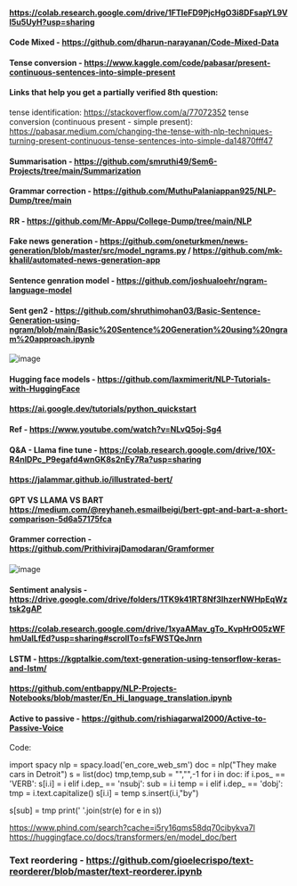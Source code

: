 #### https://colab.research.google.com/drive/1FTIeFD9PjcHgO3i8DFsapYL9Vl5u5UyH?usp=sharing
#### Code Mixed - https://github.com/dharun-narayanan/Code-Mixed-Data
#### Tense conversion - https://www.kaggle.com/code/pabasar/present-continuous-sentences-into-simple-present
#### Links that help you get a partially verified 8th question:
tense identification: https://stackoverflow.com/a/77072352
tense conversion (continuous present - simple present): https://pabasar.medium.com/changing-the-tense-with-nlp-techniques-turning-present-continuous-tense-sentences-into-simple-da14870fff47
#### Summarisation - https://github.com/smruthi49/Sem6-Projects/tree/main/Summarization
#### Grammar correction - https://github.com/MuthuPalaniappan925/NLP-Dump/tree/main
#### RR - https://github.com/Mr-Appu/College-Dump/tree/main/NLP
#### Fake news generation - https://github.com/oneturkmen/news-generation/blob/master/src/model_ngrams.py / https://github.com/mk-khalil/automated-news-generation-app
#### Sentence genration model - https://github.com/joshualoehr/ngram-language-model
#### Sent gen2 - https://github.com/shruthimohan03/Basic-Sentence-Generation-using-ngram/blob/main/Basic%20Sentence%20Generation%20using%20ngram%20approach.ipynb
![image](https://github.com/KeerthanaG23/Natural-Language-Processing-Ref/assets/116378322/1d22c432-de6a-44ca-ba6d-6f6408d3b8df)
#### Hugging face models -  https://github.com/laxmimerit/NLP-Tutorials-with-HuggingFace
#### https://ai.google.dev/tutorials/python_quickstart
#### Ref -  https://www.youtube.com/watch?v=NLvQ5oj-Sg4
#### Q&A - Llama fine tune - https://colab.research.google.com/drive/10X-R4nIDPc_P9egafd4wnGK8s2nEy7Ra?usp=sharing
#### https://jalammar.github.io/illustrated-bert/
#### GPT VS LLAMA VS BART https://medium.com/@reyhaneh.esmailbeigi/bert-gpt-and-bart-a-short-comparison-5d6a57175fca 
#### Grammer correction - https://github.com/PrithivirajDamodaran/Gramformer
#### 
![image](https://github.com/KeerthanaG23/Natural-Language-Processing-Ref/assets/116378322/3acadb3b-c4b4-4538-a28d-0b46a1cd47fb)
#### Sentiment analysis -  https://drive.google.com/drive/folders/1TK9k41RT8Nf3IhzerNWHpEqWztsk2gAP
#### https://colab.research.google.com/drive/1xyaAMav_gTo_KvpHrO05zWFhmUaILfEd?usp=sharing#scrollTo=fsFWSTQeJnrn

#### LSTM - https://kgptalkie.com/text-generation-using-tensorflow-keras-and-lstm/
#### https://github.com/entbappy/NLP-Projects-Notebooks/blob/master/En_Hi_language_translation.ipynb
#### Active to passive - https://github.com/rishiagarwal2000/Active-to-Passive-Voice
Code:

import spacy
nlp = spacy.load('en_core_web_sm')
doc = nlp("They make cars in Detroit")
s = list(doc)
tmp,temp,sub = "","",-1
for i in doc:
    if i.pos_ == 'VERB':
        s[i.i] = i
    elif i.dep_ == 'nsubj':
        sub = i.i
        temp = i
    elif i.dep_ == 'dobj':
        tmp = i.text.capitalize()
        s[i.i] = temp
        s.insert(i.i,"by")

s[sub] = tmp
print(' '.join(str(e) for e in s))

https://www.phind.com/search?cache=i5ry16qms58dq70cibykva7l
https://huggingface.co/docs/transformers/en/model_doc/bert
### Text reordering - https://github.com/gioelecrispo/text-reorderer/blob/master/text-reorderer.ipynb
